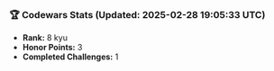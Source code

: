 ### 🏆 Codewars Stats (Updated: 2025-02-28 19:05:33 UTC)

- **Rank:** 8 kyu
- **Honor Points:** 3
- **Completed Challenges:** 1
